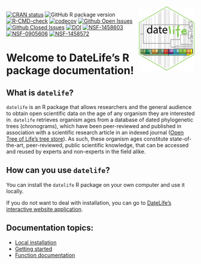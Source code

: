 
<!-- index.md is generated from index.Rmd. Make sure to edit the .Rmd file and not the .md -->

<img src='man/figures/datelife-hexsticker-ai.png' align='right' style='width:150px' />

<!-- badges: start -->
<!-- [![R build status](https://github.com/phylotastic/datelife/workflows/R-CMD-check/badge.svg)](https://github.com/phylotastic/datelife/actions) -->

[![CRAN
status](https://www.r-pkg.org/badges/version/datelife)](https://CRAN.R-project.org/package=datelife)
![GitHub R package
version](https://img.shields.io/github/r-package/v/phylotastic/datelife?color=pink&label=GitHub)
[![R-CMD-check](https://github.com/phylotastic/datelife/workflows/R-CMD-check/badge.svg)](https://github.com/phylotastic/datelife/actions)
[![codecov](https://codecov.io/gh/phylotastic/datelife/branch/master/graph/badge.svg)](https://app.codecov.io/gh/phylotastic/datelife)
[![Github Open
Issues](https://img.shields.io/github/issues-raw/phylotastic/datelife.svg)](https://github.com/phylotastic/datelife/issues)
[![Github Closed
Issues](https://img.shields.io/github/issues-closed-raw/phylotastic/datelife.svg)](https://github.com/phylotastic/datelife/issues?q=is%3Aissue+is%3Aclosed)
[![DOI](https://zenodo.org/badge/23036/phylotastic/datelife.svg)](https://zenodo.org/badge/latestdoi/23036/phylotastic/datelife)
[![NSF-1458603](https://img.shields.io/badge/NSF-1458603-white.svg)](https://nsf.gov/awardsearch/showAward?AWD_ID=1458603)
[![NSF-0905606](https://img.shields.io/badge/NSF-0905606-white.svg)](https://nsf.gov/awardsearch/showAward?AWD_ID=0905606)
[![NSF-1458572](https://img.shields.io/badge/NSF-1458572-white.svg)](https://nsf.gov/awardsearch/showAward?AWD_ID=1458572)
<!-- badges: end -->

# Welcome to DateLife’s R package documentation!

## What is `datelife`?

`datelife` is an R package that allows researchers and the general
audience to obtain open scientific data on the age of any organism they
are interested in. `datelife` retrieves organism ages from a database of
dated phylogenetic trees (chronograms), which have been peer-reviewed
and published in association with a scientific research article in an
indexed journal ([Open Tree of Life’s tree
store](https://tree.opentreeoflife.org/curator)). As such, these
organism ages constitute state-of-the-art, peer-reviewed, public
scientific knowledge, that can be accessed and reused by experts and
non-experts in the field alike.

## How can you use `datelife`?

You can install the `datelife` R package on your own computer and use it
locally.

If you do not want to deal with installation, you can go to [DateLife’s
interactive website
application](http://datelife.opentreeoflife.org/query/).

## Documentation topics:

-   [Local installation]()
-   [Getting started]()
-   [Function documentation]()
